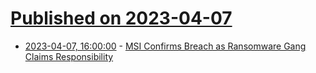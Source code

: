 # [Published on 2023-04-07](index.md)

* [2023-04-07, 16:00:00](https://it.slashdot.org/story/23/04/07/152242/msi-confirms-breach-as-ransomware-gang-claims-responsibility?utm_source=rss1.0mainlinkanon&utm_medium=feed) - [MSI Confirms Breach as Ransomware Gang Claims Responsibility](https://it.slashdot.org/story/23/04/07/152242/msi-confirms-breach-as-ransomware-gang-claims-responsibility?utm_source=rss1.0mainlinkanon&utm_medium=feed)
